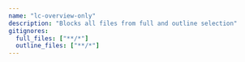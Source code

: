```yaml
---
name: "lc-overview-only"
description: "Blocks all files from full and outline selection"
gitignores:
  full_files: ["**/*"]
  outline_files: ["**/*"]
---
```

